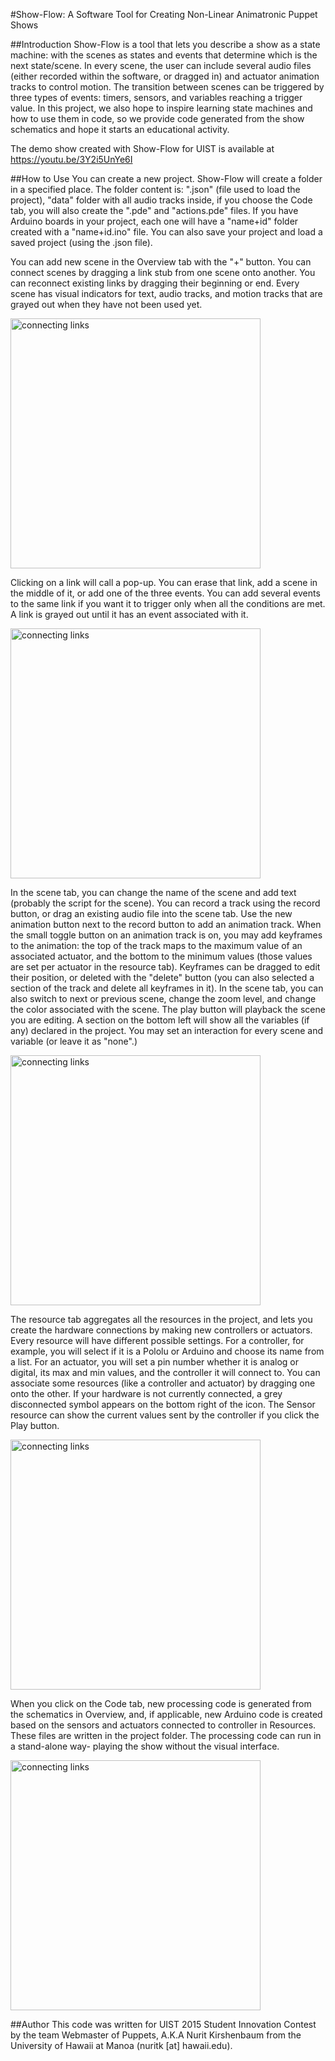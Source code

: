 #Show-Flow: A Software Tool for Creating Non-Linear Animatronic Puppet Shows

##Introduction
Show-Flow is a tool that lets you describe a show as a state machine: with the scenes as states and events that determine which is the next state/scene. In every scene, the user can include several audio files (either recorded within the software, or dragged in) and actuator animation tracks to control motion. The transition between scenes can be triggered by three types of events: timers, sensors, and variables reaching a trigger value. In this project, we also hope to inspire learning state machines and how to use them in code, so we provide code generated from the show schematics and hope it starts an educational activity.

The demo show created with Show-Flow for UIST is available at https://youtu.be/3Y2i5UnYe6I

##How to Use
You can create a new project. Show-Flow will create a folder in a specified place. The folder content is: "<project-name>.json" (file used to load the project), "data" folder with all audio tracks inside, if you choose the Code tab, you will also create the "<project-name>.pde" and "actions.pde" files. If you have Arduino boards in your project, each one will have a "name+id" folder created with a "name+id.ino" file. You can also save your project and load a saved project (using the .json file).

You can add new scene in the Overview tab with the "+" button. You can connect scenes by dragging a link stub from one scene onto another. You can reconnect existing links by dragging their beginning or end. Every scene has visual indicators for text, audio tracks, and motion tracks that are grayed out when they have not been used yet.

<img src="http://nurki.net/Misc/connect.png" alt="connecting links" width=400  /> 

Clicking on a link will call a pop-up. You can erase that link, add a scene in the middle of it, or add one of the three events. You can add several events to the same link if you want it to trigger only when all the conditions are met. A link is grayed out until it has an event associated with it.

<img src="http://nurki.net/Misc/setEvent.png" alt="connecting links" width=400  /> 

In the scene tab, you can change the name of the scene and add text (probably the script for the scene). You can record a track using the record button, or drag an existing audio file into the scene tab. Use the new animation button next to the record button to add an animation track. When the small toggle button on an animation track is on, you may add keyframes to the animation: the top of the track maps to the maximum value of an associated actuator, and the bottom to the minimum values (those values are set per actuator in the resource tab). Keyframes can be dragged to edit their position, or deleted with the "delete" button (you can also selected a section of the track and delete all keyframes in it). In the scene tab, you can also switch to next or previous scene, change the zoom level, and change the color associated with the scene. The play button will playback the scene you are editing.
A section on the bottom left will show all the variables (if any) declared in the project. You may set an interaction for every scene and variable (or leave it as "none".)

<img src="http://nurki.net/Misc/scenetab.png" alt="connecting links" width=400  /> 

The resource tab aggregates all the resources in the project, and lets you create the hardware connections by making new controllers or actuators. Every resource will have different possible settings. For a controller, for example, you will select if it is a Pololu or Arduino and choose its name from a list. For an actuator, you will set a pin number whether it is analog or digital, its max and min values, and the controller it will connect to. You can associate some resources (like a controller and actuator) by dragging one onto the other. If your hardware is not currently connected, a grey disconnected symbol appears on the bottom right of the icon. The Sensor resource can show the current values sent by the controller if you click the Play button.

<img src="http://nurki.net/Misc/resourcetab.png" alt="connecting links" width=400  /> 

When you click on the Code tab, new processing code is generated from the schematics in Overview, and, if applicable, new Arduino code is created based on the sensors and actuators connected to controller in Resources. These files are written in the project folder. The processing code can run in a stand-alone way- playing the show without the visual interface. 

<img src="http://nurki.net/Misc/codetab.png" alt="connecting links" width=400  /> 


##Author
This code was written for UIST 2015 Student Innovation Contest by the team Webmaster of Puppets, A.K.A Nurit Kirshenbaum from the University of Hawaii at Manoa (nuritk [at] hawaii.edu).

